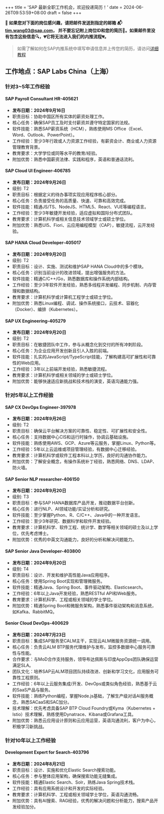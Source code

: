 +++
title = 'SAP 最新全职工作机会，欢迎投递简历！'
date = 2024-06-26T09:53:59+08:00
draft = false
+++

**📢 如果您对下面的岗位感兴趣，请把邮件发送到指定的邮箱
📬[tim.wang03@sap.com](mailto:tim.wang03@sap.com)，
并不要忘记附上岗位ID和您的简历📄。如果邮件里没有包含这些信息🔍，💔它将无法进入我们的内推流程💔。**
> 如需了解如何在SAP内推系统中填写申请信息并上传您的简历，请访问[详细教程](/sap/how-to-apply)

## 工作地点：SAP Labs China（上海）

<!-- ### 针对24年毕业生的岗位 -->

<!-- ### 针对1~3年工作经验 -->

### 针对3~5年工作经验

#### SAP Payroll Consultant HR-405621

- **发布日期：2024年9月16日**
- 职责目标：协助中国区所有实体的薪资处理工作。
- 核心任务：确保SAP员工及时支付薪资并遵守特定国家的法规。
- 软件技能：熟悉SAP薪资系统（HCM），熟练使用MS Office（Excel、Word、Outlook、PowerPoint）。
- 工作经验：至少3年行政或人力资源工作经验，有薪资会计、商业或人力资源管理教育背景。
- 教育要求：大学学位或同等水平的教育/经验。
- 附加优势：熟悉中国薪资法律、实践和程序，英语和普通话流利。

#### SAP Cloud UI Engineer-406785

- **发布日期：2024年9月26日**
- 级别: T2
- 职责目标：根据定义的待办事项实现应用程序核心部分。
- 核心任务：负责接受任务的高质量、快速、可靠和高效完成。
- 软件技能：精通JS/TS、NodeJS、HTML5、React、VUE等编程语言。
- 工作经验：至少3年敏捷开发经验，适应虚拟和国际分布式团队。
- 教育要求：计算机科学或相关信息技术领域学士或硕士学位。
- 附加优势：熟悉UI5、Fiori、云应用编程模型（CAP），敏捷流程，云开发经验。

#### SAP HANA Cloud Developer-405017

- **发布日期：2024年9月20日**
- 级别: T2
- 职责目标：设计、实施、测试和维护SAP HANA Cloud中的多个模块。
- 核心任务：识别当前设计的改进领域，提出增强服务的方法。
- 软件技能：精通C/C++/Go，熟悉数据库和操作系统内部结构。
- 工作经验：至少3年软件开发经验，熟悉多线程并发编程、同步机制、内存管理和数据结构。
- 教育要求：计算机科学或计算机工程学士或硕士学位。
- 附加优势：熟悉Linux编程、调试、操作系统接口，云技术、容器化（Docker）、编排（Kubernetes）。

#### SAP UX Engineering-405279

- **发布日期：2024年9月20日**
- 级别: T2
- 职责目标：在敏捷团队中工作，参与从概念化到交付的所有冲刺阶段。
- 核心任务：为企业应用开发创新且引人入胜的前端。
- 软件技能：扎实的JavaScript/TypeScript技能，了解构建高可扩展性和可靠性的Web应用。
- 工作经验：3年以上前端开发经验，熟悉敏捷流程。
- 教育要求：计算机科学或相关领域的学士或硕士学位。
- 附加优势：能够快速适应新挑战和技术栈的演变，英语沟通能力强。

### 针对5年以上工作经验

#### SAP CX DevOps Engineer-397978

- **发布日期：2024年9月26日**
- 级别: T2
- 职责目标：确保云平台解决方案的可靠性、稳定性、可扩展性和安全性。
- 核心任务：支持数据中心CIS和运行时操作，协调云基础设施。
- 软件技能：熟练使用AWS、GCP、Azure等云服务，掌握Linux、Python等。
- 工作经验：5年以上云运维或项目管理经验，有数据中心迁移经验。
- 教育要求：计算机科学或软件工程本科以上学历，良好的沟通协作能力。
- 附加优势：了解安全概念，有操作系统补丁经验，熟悉网络、DNS、LDAP、防火墙。

#### SAP Senior NLP researcher-406150

- **发布日期：2024年9月20日**
- 级别: T3
- 职责目标：参与SAP HANA数据库产品开发，推动数据平台创新。
- 核心任务：进行NLP、AI领域功能/实证分析和研究。
- 软件技能：至少掌握Python、R、C/C++、Java中的一种开发语言。
- 工作经验：至少3年研究、数据科学和软件开发经验。
- 教育要求：计算机科学、软件工程、统计学、数学等相关领域的硕士及以上学位，优先考虑博士。
- 附加优势：优秀的中英文沟通能力，良好的分析和解决问题能力。

#### SAP Senior Java Developer-403800

- **发布日期：2024年9月20日**
- 级别: T4
- 职责目标：设计、开发和维护高性能Java应用程序。
- 核心任务：使用Spring Boot实现和管理微服务。
- 软件技能：精通Java、Spring Boot、事件驱动架构、Elasticsearch。
- 工作经验：6年以上Java开发经验，熟悉RESTful API和Web服务。
- 教育要求：计算机科学、工程或相关领域的学士学位。
- 附加优势：精通Spring Boot和微服务架构，熟悉事件驱动架构和消息系统，如Kafka、RabbitMQ。

#### Senior Cloud DevOps-400629

- **发布日期：2024年7月23日**
- 职责目标：集成SAP服务至CALM主干，实现云ALM微服务资源统一调用。
- 核心任务：负责云ALM BTP服务代理维护与发布，监控多数据中心服务可靠性与性能。
- 合作要求：与MoD合作支持服务，领导布达佩斯与印度AppOps团队确保运营满足SLA。
- 团队文化：培养SAP云ALM项目团队持续改进、创新和学习文化，应用服务可靠性工程原则。
- 工作经验：6年以上云服务集成/开发、DevOps或类似角色经验，熟悉基于云的SaaS产品与服务。
- 软件技能：熟练Python编程，掌握Node.js基础，了解生产级对话AI服务概念，熟悉SACaaS和SAC加分。
- 技术理解：优先考虑具备SAP BTP Cloud Foundry或Kyma（Kubernetes + Istio）技术理解，熟练使用Dynatrace、Kibana或Grafana工具。
- 附加优势：熟悉云应用设计原则和云应用运营，英语沟通流利，客户为中心，积极学习新挑战。

### 针对10年以上工作经验

#### Development Expert for Search-403796

- **发布日期：2024年8月21日**
- 职责目标：设计、实施和优化Elastic Search搜索功能。
- 核心任务：参与整体应用架构，确保搜索功能无缝集成。
- 软件技能：精通Elastic Search、Solr，熟练Java Spring技术栈。
- 工作经验：具有应用系统设计和开发的实际经验。
- 教育要求：计算机科学、工程或相关领域学士学位，英语沟通流畅。
- 附加优势：具有AI搜索、RAG经验，优秀的解决问题和分析能力，搜索产品开发经验加分。

<!-- ## 工作地点：SAP 西安研发中心

### 3~5年工作经验 -->
